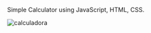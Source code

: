  Simple Calculator using JavaScript, HTML, CSS.
 
 ![calculadora](https://github.com/gabrielrcarv/calculator/assets/70913425/2ba76329-cd48-46c3-a759-efd2a70a5057)

